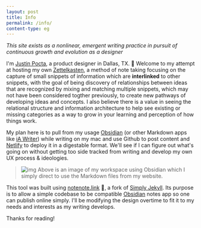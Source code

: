 ```yaml
---
layout: post
title: Info
permalink: /info/
content-type: eg
---
```


*This site exists as a nonlinear, emergent writing practice in pursuit of continuous growth and evolution as a designer*

I'm [Justin Pocta](http://justinpocta.com), a product designer in Dallas, TX. 🌵 Welcome to my attempt at hosting my own [Zettelkasten](https://en.wikipedia.org/wiki/Zettelkasten), a method of note taking focusing on the capture of small snippets of information which are **interlinked** to other snippets, with the goal of being discovery of relationships between ideas that are recognized by mixing and matching multiple snippets, which may not have been considered togther previously, to create new pathways of developing ideas and concepts. I also believe there is a value in seeing the relational structure and information architecture to help see existing or missing categories as a way to grow in your learning and perception of how things work.

My plan here is to pull from my usage [Obsidian](http://obsidian.md) (or other Markdown apps like [iA Writer](http://ia.net)) while writing on my mac and use Github to post content and [Netlify](http://netlify.com) to deploy it in a digestable format. We'll see if I can figure out what's going on without getting too side tracked from writing and develop my own UX process & ideologies.

> ![img](../assets/img/obsidian.png)
> Above is an image of my workspace using Obsidian which I simply direct to use the Markdown files from my website.

This tool was built using [notenote.link](https://notenote.link) 🤘, a fork of [Simply Jekyll](https://github.com/raghuveerdotnet/simply-jekyll). Its purpose is to allow a simple codebase to be compatible [Obsidian](http://obsidian.md) notes app so one can publish online simply. I'll be modifying the design overtime to fit it to my needs and interests as my writing develops.

Thanks for reading!
